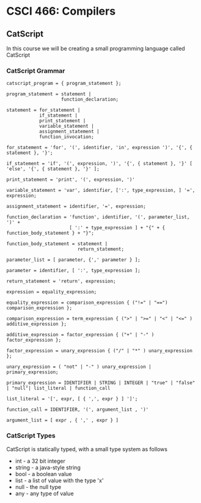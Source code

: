 # CSCI 466: Compilers

## CatScript

In this course we will be creating a small programming language called CatScript

### CatScript Grammar

```
catscript_program = { program_statement };

program_statement = statement |
                    function_declaration;

statement = for_statement |
            if_statement |
            print_statement |
            variable_statement |
            assignment_statement |
            function_invocation;

for_statement = 'for', '(', identifier, 'in', expression ')', '{', { statement }, '}';

if_statement = 'if', '(', expression, ')', '{', { statement }, '}' [ 'else', '{', { statement }, '}' ];

print_statement = 'print', '(', expression, ')'

variable_statement = 'var', identifier, [':', type_expression, ] '=', expression;

assignment_statement = identifier, '=', expression;

function_declaration = 'function', identifier, '(', parameter_list, ')' + 
                       [ ':' + type_expression ] + "{" + { function_body_statement } + "}";

function_body_statement = statement |
                          return_statement;

parameter_list = [ parameter, {',' parameter } ];

parameter = identifier, [ ':', type_expression ];

return_statement = 'return', expression;

expression = equality_expression;

equality_expression = comparison_expression { ("!=" | "==") comparison_expression };

comparison_expression = term_expression { (">" | ">=" | "<" | "<=" ) additive_expression };

additive_expression = factor_expression { ("+" | "-" ) factor_expression };

factor_expression = unary_expression { ("/" | "*" ) unary_expression };

unary_expression = ( "not" | "-" ) unary_expression | primary_expression;

primary_expression = IDENTIFIER | STRING | INTEGER | "true" | "false" | "null"| list_literal | function_call

list_literal = '[', expr, [ { ',', expr } ] ']'; 

function_call = IDENTIFIER, '(', argument_list , ')'

argument_list = [ expr , { ',' , expr } ]

```

### CatScript Types

CatScript is statically typed, with a small type system as follows

* int - a 32 bit integer
* string - a java-style string
* bool - a boolean value
* list<x> - a list of value with the type 'x'
* null - the null type 
* any - any type of value